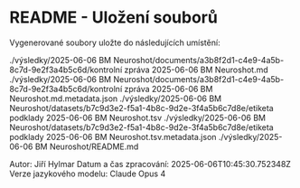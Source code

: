 # README - Uložení souborů

Vygenerované soubory uložte do následujících umístění:

./výsledky/2025-06-06 BM Neuroshot/documents/a3b8f2d1-c4e9-4a5b-8c7d-9e2f3a4b5c6d/kontrolní zpráva 2025-06-06 BM Neuroshot.md
./výsledky/2025-06-06 BM Neuroshot/documents/a3b8f2d1-c4e9-4a5b-8c7d-9e2f3a4b5c6d/kontrolní zpráva 2025-06-06 BM Neuroshot.md.metadata.json
./výsledky/2025-06-06 BM Neuroshot/datasets/b7c9d3e2-f5a1-4b8c-9d2e-3f4a5b6c7d8e/etiketa podklady 2025-06-06 BM Neuroshot.tsv
./výsledky/2025-06-06 BM Neuroshot/datasets/b7c9d3e2-f5a1-4b8c-9d2e-3f4a5b6c7d8e/etiketa podklady 2025-06-06 BM Neuroshot.tsv.metadata.json
./výsledky/2025-06-06 BM Neuroshot/README.md

Autor: Jiří Hylmar
Datum a čas zpracování: 2025-06-06T10:45:30.752348Z
Verze jazykového modelu: Claude Opus 4
